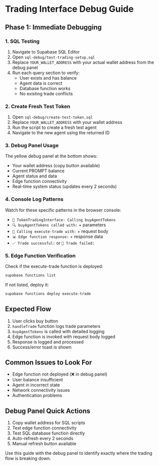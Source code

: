 
# Trading Interface Debug Guide

## Phase 1: Immediate Debugging

### 1. SQL Testing
1. Navigate to Supabase SQL Editor
2. Open `sql-debug/test-trading-setup.sql`
3. Replace `YOUR_WALLET_ADDRESS` with your actual wallet address from the debug panel
4. Run each query section to verify:
   - User exists and has balance
   - Agent data is correct
   - Database function works
   - No existing trade conflicts

### 2. Create Fresh Test Token
1. Open `sql-debug/create-test-token.sql`
2. Replace `YOUR_WALLET_ADDRESS` with your wallet address
3. Run the script to create a fresh test agent
4. Navigate to the new agent using the returned ID

### 3. Debug Panel Usage
The yellow debug panel at the bottom shows:
- Your wallet address (copy button available)
- Current PROMPT balance
- Agent status and data
- Edge function connectivity
- Real-time system status (updates every 2 seconds)

### 4. Console Log Patterns
Watch for these specific patterns in the browser console:
- `🎯 TokenTradingInterface: Calling buyAgentTokens`
- `🔍 buyAgentTokens called with:` + parameters
- `🚀 Calling execute-trade with:` + request body
- `📊 Edge function response:` + response data
- `✅ Trade successful:` or `🚨 Trade failed:`

### 5. Edge Function Verification
Check if the execute-trade function is deployed:
```bash
supabase functions list
```

If not listed, deploy it:
```bash
supabase functions deploy execute-trade
```

## Expected Flow
1. User clicks buy button
2. `handleTrade` function logs trade parameters
3. `buyAgentTokens` is called with detailed logging
4. Edge function is invoked with request body logged
5. Response is logged and processed
6. Success/error toast is shown

## Common Issues to Look For
- Edge function not deployed (❌ in debug panel)
- User balance insufficient
- Agent in incorrect state
- Network connectivity issues
- Authentication problems

## Debug Panel Quick Actions
1. Copy wallet address for SQL scripts
2. Test edge function connectivity
3. Test SQL database function directly
4. Auto-refresh every 2 seconds
5. Manual refresh button available

Use this guide with the debug panel to identify exactly where the trading flow is breaking down.
